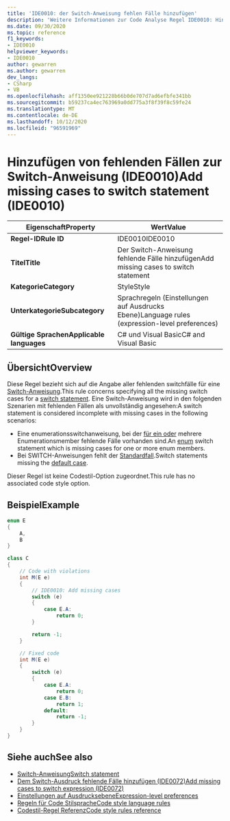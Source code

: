 ```yaml
---
title: 'IDE0010: der Switch-Anweisung fehlen Fälle hinzufügen'
description: 'Weitere Informationen zur Code Analyse Regel IDE0010: Hinzufügen von fehlenden Fällen zur Switch-Anweisung'
ms.date: 09/30/2020
ms.topic: reference
f1_keywords:
- IDE0010
helpviewer_keywords:
- IDE0010
author: gewarren
ms.author: gewarren
dev_langs:
- CSharp
- VB
ms.openlocfilehash: aff1350ee921228b66b0de707d7ad6efbfe341bb
ms.sourcegitcommit: b59237ca4ec763969a0dd775a3f8f39f8c59fe24
ms.translationtype: MT
ms.contentlocale: de-DE
ms.lasthandoff: 10/12/2020
ms.locfileid: "96591969"
---
```

# <a name="add-missing-cases-to-switch-statement-ide0010"></a><span data-ttu-id="48242-103">Hinzufügen von fehlenden Fällen zur Switch-Anweisung (IDE0010)</span><span class="sxs-lookup"><span data-stu-id="48242-103">Add missing cases to switch statement (IDE0010)</span></span>

|<span data-ttu-id="48242-104">Eigenschaft</span><span class="sxs-lookup"><span data-stu-id="48242-104">Property</span></span>|<span data-ttu-id="48242-105">Wert</span><span class="sxs-lookup"><span data-stu-id="48242-105">Value</span></span>|
|-|-|
| <span data-ttu-id="48242-106">**Regel-ID**</span><span class="sxs-lookup"><span data-stu-id="48242-106">**Rule ID**</span></span> | <span data-ttu-id="48242-107">IDE0010</span><span class="sxs-lookup"><span data-stu-id="48242-107">IDE0010</span></span> |
| <span data-ttu-id="48242-108">**Titel**</span><span class="sxs-lookup"><span data-stu-id="48242-108">**Title**</span></span> | <span data-ttu-id="48242-109">Der Switch-Anweisung fehlende Fälle hinzufügen</span><span class="sxs-lookup"><span data-stu-id="48242-109">Add missing cases to switch statement</span></span> |
| <span data-ttu-id="48242-110">**Kategorie**</span><span class="sxs-lookup"><span data-stu-id="48242-110">**Category**</span></span> | <span data-ttu-id="48242-111">Style</span><span class="sxs-lookup"><span data-stu-id="48242-111">Style</span></span> |
| <span data-ttu-id="48242-112">**Unterkategorie**</span><span class="sxs-lookup"><span data-stu-id="48242-112">**Subcategory**</span></span> | <span data-ttu-id="48242-113">Sprachregeln (Einstellungen auf Ausdrucks Ebene)</span><span class="sxs-lookup"><span data-stu-id="48242-113">Language rules (expression-level preferences)</span></span> |
| <span data-ttu-id="48242-114">**Gültige Sprachen**</span><span class="sxs-lookup"><span data-stu-id="48242-114">**Applicable languages**</span></span> | <span data-ttu-id="48242-115">C# und Visual Basic</span><span class="sxs-lookup"><span data-stu-id="48242-115">C# and Visual Basic</span></span> |

## <a name="overview"></a><span data-ttu-id="48242-116">Übersicht</span><span class="sxs-lookup"><span data-stu-id="48242-116">Overview</span></span>

<span data-ttu-id="48242-117">Diese Regel bezieht sich auf die Angabe aller fehlenden switchfälle für eine [Switch-Anweisung](../../../csharp/language-reference/keywords/switch.md).</span><span class="sxs-lookup"><span data-stu-id="48242-117">This rule concerns specifying all the missing switch cases for a [switch statement](../../../csharp/language-reference/keywords/switch.md).</span></span> <span data-ttu-id="48242-118">Eine Switch-Anweisung wird in den folgenden Szenarien mit fehlenden Fällen als unvollständig angesehen:</span><span class="sxs-lookup"><span data-stu-id="48242-118">A switch statement is considered incomplete with missing cases in the following scenarios:</span></span>

- <span data-ttu-id="48242-119">Eine enumerationsswitchanweisung, bei der [für ein oder](../../../csharp/language-reference/builtin-types/enum.md) mehrere Enumerationsmember fehlende Fälle vorhanden sind.</span><span class="sxs-lookup"><span data-stu-id="48242-119">An [enum](../../../csharp/language-reference/builtin-types/enum.md) switch statement which is missing cases for one or more enum members.</span></span>
- <span data-ttu-id="48242-120">Bei SWITCH-Anweisungen fehlt der [Standardfall](../../../csharp/language-reference/keywords/switch.md#the-default-case).</span><span class="sxs-lookup"><span data-stu-id="48242-120">Switch statements missing the [default case](../../../csharp/language-reference/keywords/switch.md#the-default-case).</span></span>

<span data-ttu-id="48242-121">Dieser Regel ist keine Codestil-Option zugeordnet.</span><span class="sxs-lookup"><span data-stu-id="48242-121">This rule has no associated code style option.</span></span>

## <a name="example"></a><span data-ttu-id="48242-122">Beispiel</span><span class="sxs-lookup"><span data-stu-id="48242-122">Example</span></span>

```csharp
enum E
{
    A,
    B
}

class C
{
    // Code with violations
    int M(E e)
    {
        // IDE0010: Add missing cases
        switch (e)
        {
            case E.A:
                return 0;
        }

        return -1;
    }

    // Fixed code
    int M(E e)
    {
        switch (e)
        {
            case E.A:
                return 0;
            case E.B:
                return 1;
            default:
                return -1;
        }
    }
}
```

## <a name="see-also"></a><span data-ttu-id="48242-123">Siehe auch</span><span class="sxs-lookup"><span data-stu-id="48242-123">See also</span></span>

- [<span data-ttu-id="48242-124">Switch-Anweisung</span><span class="sxs-lookup"><span data-stu-id="48242-124">Switch statement</span></span>](../../../csharp/language-reference/keywords/switch.md)
- [<span data-ttu-id="48242-125">Dem Switch-Ausdruck fehlende Fälle hinzufügen (IDE0072)</span><span class="sxs-lookup"><span data-stu-id="48242-125">Add missing cases to switch expression (IDE0072)</span></span>](ide0072.md)
- [<span data-ttu-id="48242-126">Einstellungen auf Ausdrucksebene</span><span class="sxs-lookup"><span data-stu-id="48242-126">Expression-level preferences</span></span>](expression-level-preferences.md)
- [<span data-ttu-id="48242-127">Regeln für Code Stilsprache</span><span class="sxs-lookup"><span data-stu-id="48242-127">Code style language rules</span></span>](language-rules.md)
- [<span data-ttu-id="48242-128">Codestil-Regel Referenz</span><span class="sxs-lookup"><span data-stu-id="48242-128">Code style rules reference</span></span>](index.md)
